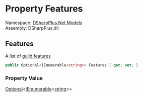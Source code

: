 # Property Features

Namespace: [DSharpPlus.Net.Models](DSharpPlus.Net.Models.md)  
Assembly: DSharpPlus.dll

## <a id="DSharpPlus_Net_Models_GuildEditModel_Features"></a>Features

A list of <a href="https://discord.com/developers/docs/resources/guild#guild-object-guild-features">guild features</a>

```csharp
public Optional<IEnumerable<string>> Features { get; set; }
```

### Property Value

[Optional](DSharpPlus.Entities.Optional\-1.md)<[IEnumerable](https://learn.microsoft.com/dotnet/api/system.collections.generic.ienumerable\-1)<[string](https://learn.microsoft.com/dotnet/api/system.string)\>\>

